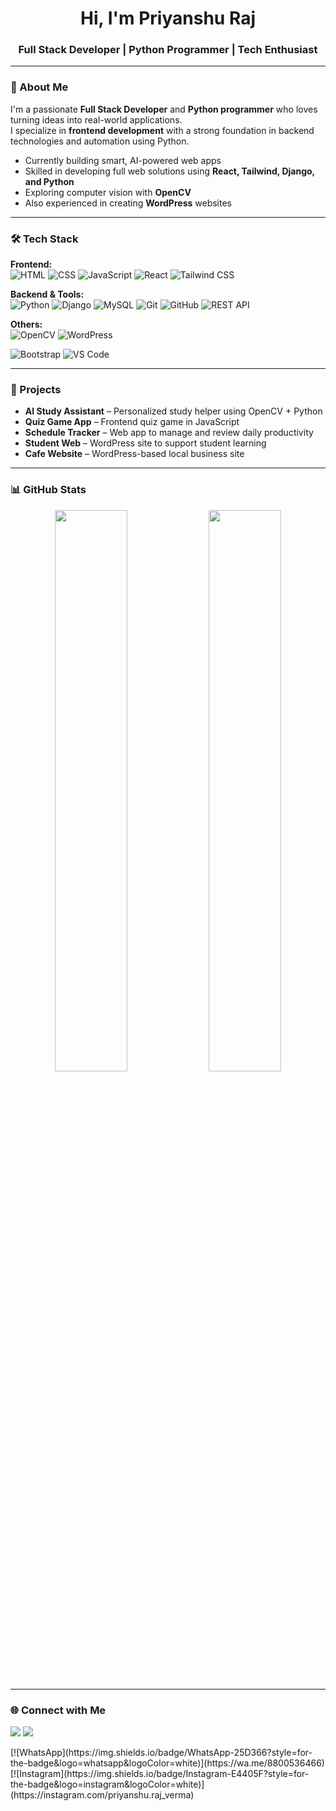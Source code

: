 <h1 align="center">Hi, I'm Priyanshu Raj</h1>
<h3 align="center">Full Stack Developer | Python Programmer | Tech Enthusiast</h3>

---

### 🚀 About Me
I'm a passionate **Full Stack Developer** and **Python programmer** who loves turning ideas into real-world applications.  
I specialize in **frontend development** with a strong foundation in backend technologies and automation using Python.

- Currently building smart, AI-powered web apps  
- Skilled in developing full web solutions using **React, Tailwind, Django, and Python**  
- Exploring computer vision with **OpenCV**  
- Also experienced in creating **WordPress** websites

---

### 🛠️ Tech Stack
**Frontend:**  
 ![HTML](https://img.shields.io/badge/HTML-E34F26?style=for-the-badge&logo=html5&logoColor=white)
![CSS](https://img.shields.io/badge/CSS-1572B6?style=for-the-badge&logo=css3&logoColor=white)
![JavaScript](https://img.shields.io/badge/JavaScript-F7DF1E?style=for-the-badge&logo=javascript&logoColor=black)
![React](https://img.shields.io/badge/React-20232A?style=for-the-badge&logo=react&logoColor=61DAFB)
![Tailwind CSS](https://img.shields.io/badge/Tailwind_CSS-38B2AC?style=for-the-badge&logo=tailwind-css&logoColor=white)


**Backend & Tools:**  
![Python](https://img.shields.io/badge/Python-3776AB?style=for-the-badge&logo=python&logoColor=white)
![Django](https://img.shields.io/badge/Django-092E20?style=for-the-badge&logo=django&logoColor=white)
![MySQL](https://img.shields.io/badge/MySQL-005C84?style=for-the-badge&logo=mysql&logoColor=white)
![Git](https://img.shields.io/badge/Git-F05032?style=for-the-badge&logo=git&logoColor=white)
![GitHub](https://img.shields.io/badge/GitHub-181717?style=for-the-badge&logo=github&logoColor=white)
![REST API](https://img.shields.io/badge/REST-API-FF6C37?style=for-the-badge)

**Others:**  
![OpenCV](https://img.shields.io/badge/OpenCV-5C3EE8?style=for-the-badge&logo=opencv&logoColor=white)
![WordPress](https://img.shields.io/badge/WordPress-21759B?style=for-the-badge&logo=wordpress&logoColor=white)

![Bootstrap](https://img.shields.io/badge/Bootstrap-7952B3?style=for-the-badge&logo=bootstrap&logoColor=white)
![VS Code](https://img.shields.io/badge/VS_Code-007ACC?style=for-the-badge&logo=visual-studio-code&logoColor=white)


---

### 🧠 Projects
- **AI Study Assistant** – Personalized study helper using OpenCV + Python  
- **Quiz Game App** – Frontend quiz game in JavaScript  
- **Schedule Tracker** – Web app to manage and review daily productivity  
- **Student Web** – WordPress site to support student learning  
- **Cafe Website** – WordPress-based local business site  

---

### 📊 GitHub Stats
<p align="center">
  <img src="(https://github-readme-stats.vercel.app/api?username=priyanshurajverma&show_icons=true&theme=radical)
" width="48%" />
  <img src="https://github-readme-streak-stats.herokuapp.com/?user=priyanshurajverma&theme=radical" width="48%" />

</p>

---

### 🌐 Connect with Me
<p>
  <a href="https://www.linkedin.com/in/priyanshu-raj-ba9828291?utm_source=share&utm_campaign=share_via&utm_content=profile&utm_medium=android_app"><img src="https://img.shields.io/badge/LinkedIn-blue?style=for-the-badge&logo=linkedin&logoColor=white" /></a>
  <a href="mailto:rajpriyanshu07sep@gmail.com"><img src="https://img.shields.io/badge/Gmail-D14836?style=for-the-badge&logo=gmail&logoColor=white" /></a>
</p>
[![WhatsApp](https://img.shields.io/badge/WhatsApp-25D366?style=for-the-badge&logo=whatsapp&logoColor=white)](https://wa.me/8800536466)
[![Instagram](https://img.shields.io/badge/Instagram-E4405F?style=for-the-badge&logo=instagram&logoColor=white)](https://instagram.com/priyanshu.raj_verma)




